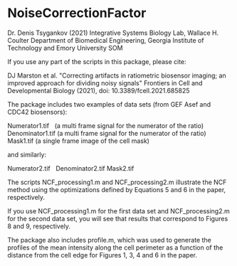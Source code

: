 # NoiseCorrectionFactor


Dr. Denis Tsygankov (2021)
Integrative Systems Biology Lab, 
Wallace H. Coulter Department of Biomedical Engineering, Georgia Institute of Technology and Emory University SOM 
 
If you use any part of the scripts in this package, please cite:

DJ Marston et al. "Correcting artifacts in ratiometric biosensor imaging; an improved approach for dividing noisy signals"
Frontiers in Cell and Developmental Biology (2021), doi: 10.3389/fcell.2021.685825

The package includes two examples of data sets (from GEF Asef and CDC42 biosensors):

Numerator1.tif    (a multi frame signal for the numerator of the ratio)
Denominator1.tif (a multi frame signal for the numerator of the ratio)
Mask1.tif (a single frame image of the cell mask)

and similarly: 

Numerator2.tif    
Denominator2.tif 
Mask2.tif 

The scripts NCF_processing1.m and NCF_processing2.m illustrate the NCF method 
using the optimizations defined by Equations 5 and 6 in the paper, respectively.

If you use NCF_processing1.m for the first data set and NCF_processing2.m for the second data set,
you will see that results that correspond to Figures 8 and 9, respectively.

The package also includes profile.m, which was used to generate the profiles of the mean intensity along 
the cell perimeter as a function of the distance from the cell edge for Figures 1, 3, 4 and 6 in the paper.      
